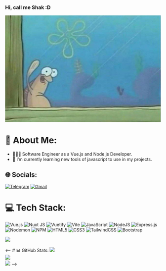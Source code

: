 



<!-- Github Stats 
[![Anurag's GitHub stats](https://github-readme-stats.vercel.app/api?username=shakurt&show_icons=true&theme=tokyonight)](https://github.com/anuraghazra/github-readme-stats) 
-->


### Hi, call me Shak :D
![](images/say-hey.jpg)

# 💫 About Me:
- 🧑🏻‍💻 Software Engineer as a Vue.js and Node.js Developer.<br />
- 🌱 I’m currently learning new tools of javascript to use in my projects.<br />


## 🌐 Socials:

[![Telegram](https://img.shields.io/badge/Telegram-2CA5E0?style=for-the-badge&logo=telegram&logoColor=white)](https://t.me/shakur_t)
[![Gmail](https://img.shields.io/badge/Gmail-D14836?style=for-the-badge&logo=gmail&logoColor=white)](mailto:sanshakurt@gmail.com)

# 💻 Tech Stack:
![Vue.js](https://img.shields.io/badge/vue.js-%2335495e.svg?style=flat&logo=vuedotjs&logoColor=%234FC08D)
![Nuxt JS](https://img.shields.io/badge/Nuxt-002E3B?style=flat&logo=nuxt.js&logoColor=#00DC82)
![Vuetify](https://img.shields.io/badge/Vuetify-1867C0?style=flat&logo=vuetify&logoColor=AEDDFF)
![Vite](https://img.shields.io/badge/vite-%23646CFF.svg?style=flat&logo=vite&logoColor=white)
![JavaScript](https://img.shields.io/badge/javascript-%23323330.svg?style=flat&logo=javascript&logoColor=%23F7DF1E) 
![NodeJS](https://img.shields.io/badge/node.js-6DA55F?style=flat&logo=node.js&logoColor=white)
![Express.js](https://img.shields.io/badge/express.js-%23404d59.svg?style=flat&logo=express&logoColor=%2361DAFB)
![Nodemon](https://img.shields.io/badge/NODEMON-%23323330.svg?style=flat&logo=nodemon&logoColor=%BBDEAD)
![NPM](https://img.shields.io/badge/NPM-%23CB3837.svg?style=flat&logo=npm&logoColor=white)
![HTML5](https://img.shields.io/badge/html5-%23E34F26.svg?style=flat&logo=html5&logoColor=white)
![CSS3](https://img.shields.io/badge/css3-%231572B6.svg?style=flat&logo=css3&logoColor=white) 
![TailwindCSS](https://img.shields.io/badge/tailwindcss-%2338B2AC.svg?style=flat&logo=tailwind-css&logoColor=white) 
![Bootstrap](https://img.shields.io/badge/bootstrap-%238511FA.svg?style=flat&logo=bootstrap&logoColor=white)  

[![](https://visitcount.itsvg.in/api?id=shakurt&icon=2&color=12)](https://visitcount.itsvg.in)


<-- # 📊 GitHub Stats:
![](https://github-readme-stats.vercel.app/api?username=shakurt&theme=dark&hide_border=false&include_all_commits=true&count_private=true)<br/>
![](https://github-readme-streak-stats.herokuapp.com/?user=shakurt&theme=dark&hide_border=false)<br/>
![](https://github-readme-stats.vercel.app/api/top-langs/?username=shakurt&theme=dark&hide_border=false&include_all_commits=true&count_private=true&layout=compact) -->

<!--## 🏆 GitHub Trophies
![](https://github-profile-trophy.vercel.app/?username=shakurt&theme=radical&no-frame=true&no-bg=true&margin-w=4) -->

<!-- ### 🔝 Top Contributed Repo
 ![](https://github-contributor-stats.vercel.app/api?username=shakurt&limit=5&theme=dark&combine_all_yearly_contributions=true) -->



<!-- created with GPRM -->
